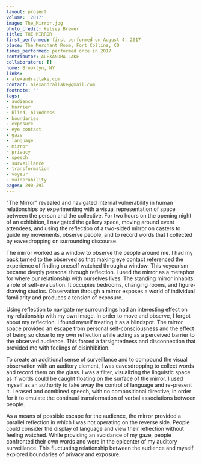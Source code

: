 ```yaml
---
layout: project
volume: '2017'
image: The_Mirror.jpg
photo_credit: Kelsey Brewer
title: THE MIRROR
first_performed: first performed on August 4, 2017
place: The Merchant Room, Fort Collins, CO
times_performed: performed once in 2017
contributor: ALEXANDRA LAKE
collaborators: []
home: Brooklyn, NY
links:
- alexandrallake.com
contact: alexandrallake@gmail.com
footnote: ''
tags:
- audience
- barrier
- blind, blindness
- boundaries
- exposure
- eye contact
- gaze
- language
- mirror
- privacy
- speech
- surveillance
- transformation
- voyeur
- vulnerability
pages: 290-291
---
```


"The Mirror" revealed and navigated internal vulnerability in human relationships by experimenting with a visual representation of space between the person and the collective. For two hours on the opening night of an exhibition, I navigated the gallery space, moving around event attendees, and using the reflection of a two-sided mirror on casters to guide my movements, observe people, and to record words that I collected by eavesdropping on surrounding discourse.

The mirror worked as a window to observe the people around me. I had my back turned to the observed so that making eye contact referenced the experience of finding oneself watched through a window. This voyeurism became deeply personal through reflection. I used the mirror as a metaphor for where our relationship with ourselves lives. The standing mirror inhabits a role of self-evaluation. It occupies bedrooms, changing rooms, and figure-drawing studios. Observation through a mirror exposes a world of individual familiarity and produces a tension of exposure.

Using reflection to navigate my surroundings had an interesting effect on my relationship with my own image. In order to move and observe, I forgot about my reflection. I found myself treating it as a blindspot. The mirror space provided an escape from personal self-consciousness and the effect of being so close to my own reflection while acting as a perceived barrier to the observed audience. This forced a farsightedness and disconnection that provided me with feelings of disinhibition.

To create an additional sense of surveillance and to compound the visual observation with an auditory element, I was eavesdropping to collect words and record them on the glass. I was a filter, visualizing the linguistic space as if words could be caught floating on the surface of the mirror. I used myself as an authority to take away the control of language and re-present it. I erased and combined speech, with no compositional directive, in order for it to emulate the continual transformation of verbal associations between people.

As a means of possible escape for the audience, the mirror provided a parallel reflection in which I was not operating on the reverse side. People could consider the display of language and view their reflection without feeling watched. While providing an avoidance of my gaze, people confronted their own words and were in the epicenter of my auditory surveillance. This fluctuating relationship between the audience and myself explored boundaries of privacy and exposure.
